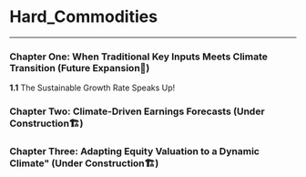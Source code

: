 # Hard_Commodities
---
### Chapter One: When Traditional Key Inputs Meets Climate Transition (Future Expansion🤫)
**1.1**  The Sustainable Growth Rate Speaks Up!
### Chapter Two: Climate-Driven Earnings Forecasts (Under Construction🏗️)
### Chapter Three: Adapting Equity Valuation to a Dynamic Climate" (Under Construction🏗️)

